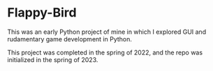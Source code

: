 # Flappy-Bird

This was an early Python project of mine in which I explored GUI and rudamentary game development in Python.

This project was completed in the spring of 2022, and the repo was initialized in the spring of 2023.
